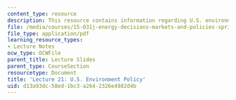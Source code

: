 ```yaml
---
content_type: resource
description: This resource contains information regarding U.S. environmental regulation.
file: /media/courses/15-031j-energy-decisions-markets-and-policies-spring-2012/d13a93dc58ed1bc3a2642326e4982d4b_MIT15_031JS12_lec21.pdf
file_type: application/pdf
learning_resource_types:
- Lecture Notes
ocw_type: OCWFile
parent_title: Lecture Slides
parent_type: CourseSection
resourcetype: Document
title: 'Lecture 21: U.S. Environment Policy'
uid: d13a93dc-58ed-1bc3-a264-2326e4982d4b
---
```

